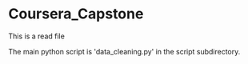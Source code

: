# Coursera_Capstone
This is a read file

The main python script is 'data_cleaning.py' in the script subdirectory.
